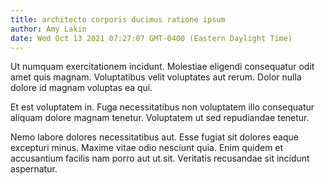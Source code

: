 ```yaml
---
title: architecto corporis ducimus ratione ipsum
author: Amy Lakin
date: Wed Oct 13 2021 07:27:07 GMT-0400 (Eastern Daylight Time)
---
```

Ut numquam exercitationem incidunt. Molestiae eligendi consequatur odit amet quis magnam. Voluptatibus velit voluptates aut rerum. Dolor nulla dolore id magnam voluptas ea qui.

 Et est voluptatem in. Fuga necessitatibus non voluptatem illo consequatur aliquam dolore magnam tenetur. Voluptatem ut sed repudiandae tenetur.

 Nemo labore dolores necessitatibus aut. Esse fugiat sit dolores eaque excepturi minus. Maxime vitae odio nesciunt quia. Enim quidem et accusantium facilis nam porro aut ut sit. Veritatis recusandae sit incidunt aspernatur.